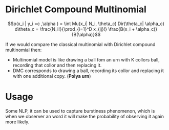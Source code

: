 # Dirichlet Compound Multinomial

$$p(x_i | y_i =c ,\alpha ) = \int Mu(x_i| N_i, \theta_c) Dir(\theta_c| \alpha_c) d\theta_c = \frac{N_i!}{\prod_{i=1}^D x_{ij}!} \frac{B(x_i + \alpha_c)}{B(\alpha)}$$

If we would compare the classical multinomial with Dirichlet compound multinomial then:

* Multinomial model is like drawing a ball fom an urn with K collors ball, recording that collor and then replacing it. 
* DMC corresponds to drawing a ball, recording its collor and replacing it with one additional copy. (**Polya urn**)

# Usage
Some NLP, it can be used to capture burstiness phenomenon, which is when we observer an word it will make the probability of observing it again more likely.  
